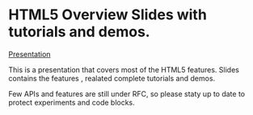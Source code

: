 HTML5 Overview Slides with tutorials and demos.
===============================================

[Presentation](https://html5managetheweb.appspot.com)

This is a presentation that covers most of the HTML5 features. Slides contains the features , realated complete tutorials and demos.


Few APIs and features are still under RFC, so please staty up to date to protect experiments and code blocks.
